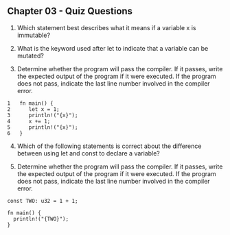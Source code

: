 ## Chapter 03 - Quiz Questions

1. Which statement best describes what it means if a variable x is immutable?

2. What is the keyword used after let to indicate that a variable can be mutated?

3. Determine whether the program will pass the compiler. If it passes, write the expected output of the program if it were executed. If the program does not pass, indicate the last line number involved in the compiler error.

```
1   fn main() {
2      let x = 1;
3      println!("{x}");
4      x += 1;
5      println!("{x}");
6   }
```

4. Which of the following statements is correct about the difference between using let and const to declare a variable?

5. Determine whether the program will pass the compiler. If it passes, write the expected output of the program if it were executed. If the program does not pass, indicate the last line number involved in the compiler error.

```
const TWO: u32 = 1 + 1;

fn main() {
  println!("{TWO}");
}
```